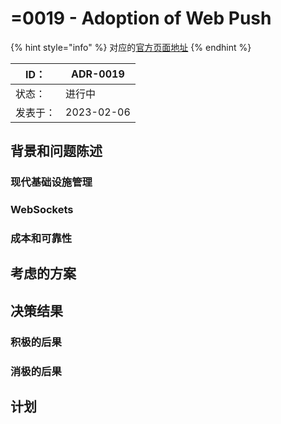 # =0019 - Adoption of Web Push

{% hint style="info" %}
对应的[官方页面地址](https://contributing.bitwarden.com/architecture/adr/adopt-web-push)
{% endhint %}

| ID：  | ADR-0019   |
| ---- | ---------- |
| 状态：  | 进行中        |
| 发表于： | 2023-02-06 |

## 背景和问题陈述​ <a href="#context-and-problem-statement" id="context-and-problem-statement"></a>

### 现代基础设施管理​ <a href="#modern-infrastructure-management" id="modern-infrastructure-management"></a>

### WebSockets​ <a href="#websockets" id="websockets"></a>

### 成本和可靠性​ <a href="#cost-and-reliability" id="cost-and-reliability"></a>

## 考虑的方案​ <a href="#considered-options" id="considered-options"></a>

## 决策结果​ <a href="#decision-outcome" id="decision-outcome"></a>

### 积极的后果​ <a href="#positive-consequences" id="positive-consequences"></a>

### 消极的后果​ <a href="#negative-consequences" id="negative-consequences"></a>

## 计划​ <a href="#plan" id="plan"></a>
